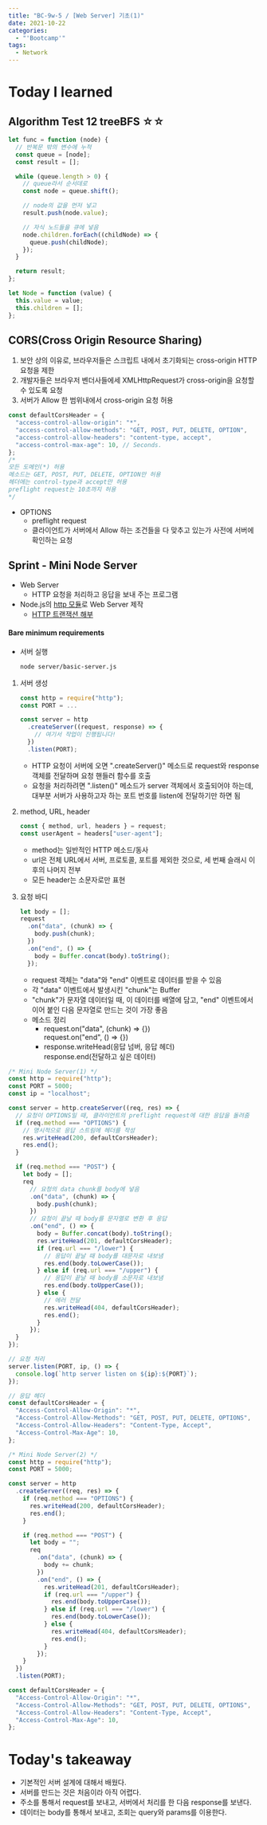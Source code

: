 ```yaml
---
title: "BC-9w-5 / [Web Server] 기초(1)"
date: 2021-10-22
categories:
  - "'Bootcamp'"
tags:
  - Network
---
```


# Today I learned

## Algorithm Test 12 treeBFS ☆☆

```js
let func = function (node) {
  // 반복문 밖의 변수에 누적
  const queue = [node];
  const result = [];

  while (queue.length > 0) {
    // queue라서 순서데로
    const node = queue.shift();

    // node의 값을 먼저 넣고
    result.push(node.value);

    // 자식 노드들을 큐에 넣음
    node.children.forEach((childNode) => {
      queue.push(childNode);
    });
  }

  return result;
};

let Node = function (value) {
  this.value = value;
  this.children = [];
};
```

## CORS(Cross Origin Resource Sharing)

1. 보안 상의 이유로, 브라우저들은 스크립트 내에서 초기화되는 cross-origin HTTP 요청을 제한
2. 개발자들은 브라우저 벤더사들에세 XMLHttpRequest가 cross-origin을 요청할 수 있도록 요청
3. 서버가 Allow 한 범위내에서 cross-origin 요청 허용

```js
const defaultCorsHeader = {
  "access-control-allow-origin": "*",
  "access-control-allow-methods": "GET, POST, PUT, DELETE, OPTION",
  "access-control-allow-headers": "content-type, accept",
  "access-control-max-age": 10, // Seconds.
};
/*
모든 도메인(*) 허용
메소드는 GET, POST, PUT, DELETE, OPTION만 허용
헤더에는 control-type과 accept만 허용
preflight request는 10초까지 허용
*/
```

- OPTIONS
  - preflight request
  - 클라이언트가 서버에서 Allow 하는 조건들을 다 맞추고 있는가 사전에 서버에 확인하는 요청

## Sprint - Mini Node Server

- Web Server
  - HTTP 요청을 처리하고 응답을 보내 주는 프로그램
- Node.js의 [http 모듈](https://nodejs.org/dist/latest-v14.x/docs/api/http.html)로 Web Server 제작
  - [HTTP 트랜잭션 해부](https://nodejs.org/ko/docs/guides/anatomy-of-an-http-transaction/)

#### Bare minimum requirements

- 서버 실행
  ```bash
  node server/basic-server.js
  ```

1. 서버 생성

   ```js
   const http = require("http");
   const PORT = ...

   const server = http
     .createServer((request, response) => {
       // 여기서 작업이 진행됩니다!
     })
     .listen(PORT);
   ```

   - HTTP 요청이 서버에 오면 ".createServer()" 메소드로 request와 response 객체를 전달하며 요청 핸들러 함수를 호출
   - 요청을 처리하려면 ".listen()" 메소드가 server 객체에서 호출되어야 하는데, 대부분 서버가 사용하고자 하는 포트 번호를 listen에 전달하기만 하면 됨

2. method, URL, header

   ```js
   const { method, url, headers } = request;
   const userAgent = headers["user-agent"];
   ```

   - method는 일반적인 HTTP 메소드/동사
   - url은 전체 URL에서 서버, 프로토콜, 포트를 제외한 것으로, 세 번째 슬래시 이후의 나머지 전부
   - 모든 header는 소문자로만 표현

3. 요청 바디

   ```js
   let body = [];
   request
     .on("data", (chunk) => {
       body.push(chunk);
     })
     .on("end", () => {
       body = Buffer.concat(body).toString();
     });
   ```

   - request 객체는 "data"와 "end" 이벤트로 데이터를 받을 수 있음
   - 각 "data" 이벤트에서 발생시킨 "chunk"는 Buffer
   - "chunk"가 문자열 데이터일 때, 이 데이터를 배열에 담고, "end" 이벤트에서 이어 붙인 다음 문자열로 만드는 것이 가장 좋음
   - 메소드 정리
     - request.on("data", (chunk) => {})  
       request.on("end", () => {})
     - response.writeHead(응답 넘버, 응답 헤더)  
       response.end(전달하고 싶은 데이터)

```js
/* Mini Node Server(1) */
const http = require("http");
const PORT = 5000;
const ip = "localhost";

const server = http.createServer((req, res) => {
  // 요청이 OPTIONS일 때, 클라이언트의 preflight request에 대한 응답을 돌려줌
  if (req.method === "OPTIONS") {
    // 명시적으로 응답 스트림에 헤더를 작성
    res.writeHead(200, defaultCorsHeader);
    res.end();
  }

  if (req.method === "POST") {
    let body = [];
    req
      // 요청의 data chunk를 body에 넣음
      .on("data", (chunk) => {
        body.push(chunk);
      })
      // 요청이 끝날 때 body를 문자열로 변환 후 응답
      .on("end", () => {
        body = Buffer.concat(body).toString();
        res.writeHead(201, defaultCorsHeader);
        if (req.url === "/lower") {
          // 응답이 끝날 때 body를 대문자로 내보냄
          res.end(body.toLowerCase());
        } else if (req.url === "/upper") {
          // 응답이 끝날 때 body를 소문자로 내보냄
          res.end(body.toUpperCase());
        } else {
          // 에러 전달
          res.writeHead(404, defaultCorsHeader);
          res.end();
        }
      });
  }
});

// 요청 처리
server.listen(PORT, ip, () => {
  console.log(`http server listen on ${ip}:${PORT}`);
});

// 응답 헤더
const defaultCorsHeader = {
  "Access-Control-Allow-Origin": "*",
  "Access-Control-Allow-Methods": "GET, POST, PUT, DELETE, OPTIONS",
  "Access-Control-Allow-Headers": "Content-Type, Accept",
  "Access-Control-Max-Age": 10,
};
```

```js
/* Mini Node Server(2) */
const http = require("http");
const PORT = 5000;

const server = http
  .createServer((req, res) => {
    if (req.method === "OPTIONS") {
      res.writeHead(200, defaultCorsHeader);
      res.end();
    }

    if (req.method === "POST") {
      let body = "";
      req
        .on("data", (chunk) => {
          body += chunk;
        })
        .on("end", () => {
          res.writeHead(201, defaultCorsHeader);
          if (req.url === "/upper") {
            res.end(body.toUpperCase());
          } else if (req.url === "/lower") {
            res.end(body.toLowerCase());
          } else {
            res.writeHead(404, defaultCorsHeader);
            res.end();
          }
        });
    }
  })
  .listen(PORT);

const defaultCorsHeader = {
  "Access-Control-Allow-Origin": "*",
  "Access-Control-Allow-Methods": "GET, POST, PUT, DELETE, OPTIONS",
  "Access-Control-Allow-Headers": "Content-Type, Accept",
  "Access-Control-Max-Age": 10,
};
```

# Today's takeaway

- 기본적인 서버 설계에 대해서 배웠다.
- 서버를 만드는 것은 처음이라 아직 어렵다.
- 주소를 통해서 request를 보내고, 서버에서 처리를 한 다음 response를 보낸다.
- 데이터는 body를 통해서 보내고, 조회는 query와 params를 이용한다.
